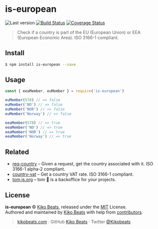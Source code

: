 # is-european

![Last version](https://img.shields.io/github/tag/Kikobeats/is-european.svg?style=flat-square)
[![Build Status](https://img.shields.io/travis/com/Kikobeats/is-european/master.svg?style=flat-square)](https://travis-ci.com/Kikobeats/is-european)
[![Coverage Status](https://img.shields.io/coveralls/Kikobeats/is-european.svg?style=flat-square)](https://coveralls.io/github/Kikobeats/is-european)

> Check if a country is part of the EU (European Union) or EEA (European Economic Area). ISO 3166-1 compliant.

## Install

```bash
$ npm install is-european --save
```

## Usage

```js
const { eeaMember, euMember } = require('is-european')

euMember(578) // => false
euMember('NO') // => false
euMember('NOR') // => false
euMember('Norway') // => false

eeaMember(578) // => true
eeaMember('NO') // => true
eeaMember('NOR') // => true
eeaMember('Norway') // => true
```

## Related

- [req-country](https://github.com/Kikobeats/req-country) – Given a request, get the country associated with it. ISO 3166-1 alpha-2 compliant.
- [country-vat](https://github.com/Kikobeats/country-vat) – Get a country VAT rate. ISO 3166-1 compliant.
- [tom.js.org](https://tom.js.org) – tom 🐶 is a backoffice for your projects.

## License

**is-european** © [Kiko Beats](https://kikobeats.com), released under the [MIT](https://github.com/Kikobeats/is-european/blob/master/LICENSE.md) License.<br>
Authored and maintained by [Kiko Beats](https://kikobeats.com) with help from [contributors](https://github.com/Kikobeats/is-european/contributors).

> [kikobeats.com](https://kikobeats.com) · GitHub [Kiko Beats](https://github.com/Kikobeats) · Twitter [@Kikobeats](https://twitter.com/Kikobeats)
